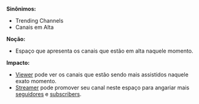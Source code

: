 **Sinônimos:** 
* Trending Channels
* Canais em Alta

**Noção:** 
* Espaço que apresenta os canais que estão em alta naquele momento.

**Impacto:**
* [Viewer](https://github.com/gabrielziegler3/Requisitos-2018-1/wiki/Viewer) pode ver os canais que estão sendo mais assistidos naquele exato momento.
* [Streamer](https://github.com/gabrielziegler3/Requisitos-2018-1/wiki/L%C3%A9xico-Streamer) pode promover seu canal neste espaço para angariar mais [seguidores](https://github.com/gabrielziegler3/Requisitos-2018-1/wiki/Follower) e [subscribers](https://github.com/gabrielziegler3/Requisitos-2018-1/wiki/Subscriber).